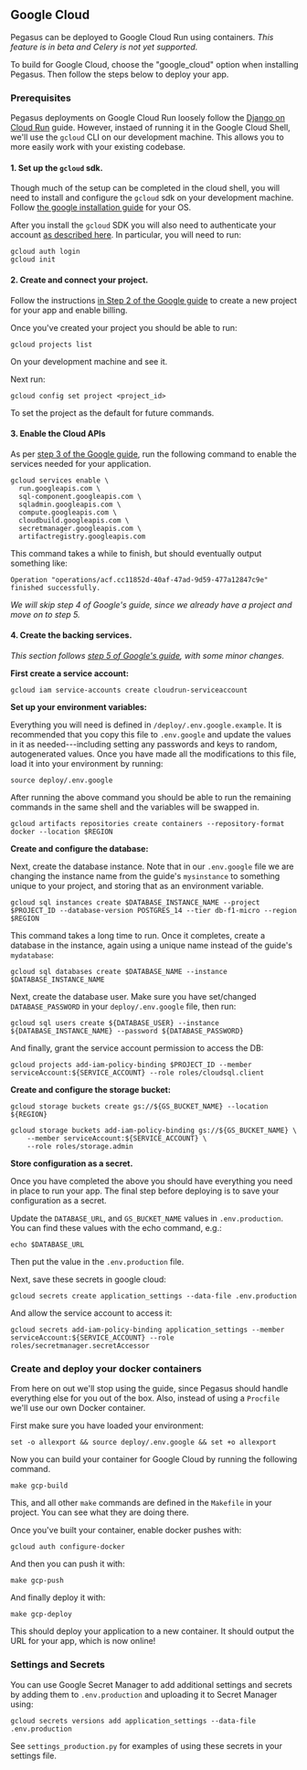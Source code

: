 ## Google Cloud

Pegasus can be deployed to Google Cloud Run using containers.
*This feature is in beta and Celery is not yet supported.*

To build for Google Cloud, choose the "google_cloud" option when installing Pegasus.
Then follow the steps below to deploy your app.

### Prerequisites

Pegasus deployments on Google Cloud Run loosely follow the
[Django on Cloud Run](https://codelabs.developers.google.com/codelabs/cloud-run-django) guide.
However, instaed of running it in the Google Cloud Shell, we'll use the `gcloud` CLI on our development machine.
This allows you to more easily work with your existing codebase.

#### 1. Set up the `gcloud` sdk.

Though much of the setup can be completed in the cloud shell, you will need to install and configure the `gcloud` sdk
on your development machine. Follow [the google installation guide](https://cloud.google.com/sdk/docs/install) for your OS.

After you install the `gcloud` SDK you will also need to authenticate your account [as described here](https://cloud.google.com/docs/authentication/provide-credentials-adc).
In particular, you will need to run:

```
gcloud auth login
gcloud init
```

#### 2. Create and connect your project.

Follow the instructions [in Step 2 of the Google guide](https://codelabs.developers.google.com/codelabs/cloud-run-django#1)
to create a new project for your app and enable billing.

Once you've created your project you should be able to run:

```
gcloud projects list
```

On your development machine and see it.

Next run:

```
gcloud config set project <project_id>
```

To set the project as the default for future commands.

#### 3. Enable the Cloud APIs

As per [step 3 of the Google guide](https://codelabs.developers.google.com/codelabs/cloud-run-django#2), run the following command
to enable the services needed for your application.

```
gcloud services enable \
  run.googleapis.com \
  sql-component.googleapis.com \
  sqladmin.googleapis.com \
  compute.googleapis.com \
  cloudbuild.googleapis.com \
  secretmanager.googleapis.com \
  artifactregistry.googleapis.com
```

This command takes a while to finish, but should eventually output something like:

```
Operation "operations/acf.cc11852d-40af-47ad-9d59-477a12847c9e" finished successfully.
```

*We will skip step 4 of Google's guide, since we already have a project and move on to step 5.* 

#### 4. Create the backing services.

*This section follows [step 5 of Google's guide](https://codelabs.developers.google.com/codelabs/cloud-run-django#4), with some minor changes.*

**First create a service account:**

```
gcloud iam service-accounts create cloudrun-serviceaccount
```

**Set up your environment variables:**

Everything you will need is defined in `/deploy/.env.google.example`.
It is recommended that you copy this file to `.env.google` and update the values in it as needed---including setting
any passwords and keys to random, autogenerated values.
Once you have made all the modifications to this file, load it into your environment by running:

```
source deploy/.env.google
```

After running the above command you should be able to run the remaining commands in the same shell and
the variables will be swapped in.

```
gcloud artifacts repositories create containers --repository-format docker --location $REGION
```

**Create and configure the database:**

Next, create the database instance.
Note that in our `.env.google` file we are changing the instance name from the guide's `mysinstance` to something unique to your project,
and storing that as an environment variable.

```
gcloud sql instances create $DATABASE_INSTANCE_NAME --project $PROJECT_ID --database-version POSTGRES_14 --tier db-f1-micro --region $REGION
```

This command takes a long time to run.
Once it completes, create a database in the instance, again using a unique name instead of the guide's `mydatabase`:

```
gcloud sql databases create $DATABASE_NAME --instance $DATABASE_INSTANCE_NAME
```

Next, create the database user. Make sure you have set/changed `DATABASE_PASSWORD` in your `deploy/.env.google` file,
then run:

```
gcloud sql users create ${DATABASE_USER} --instance ${DATABASE_INSTANCE_NAME} --password ${DATABASE_PASSWORD}
```

And finally, grant the service account permission to access the DB:

```
gcloud projects add-iam-policy-binding $PROJECT_ID --member serviceAccount:${SERVICE_ACCOUNT} --role roles/cloudsql.client
```

**Create and configure the storage bucket:**

```
gcloud storage buckets create gs://${GS_BUCKET_NAME} --location ${REGION}
```

```
gcloud storage buckets add-iam-policy-binding gs://${GS_BUCKET_NAME} \
    --member serviceAccount:${SERVICE_ACCOUNT} \
    --role roles/storage.admin
```

**Store configuration as a secret.**

Once you have completed the above you should have everything you need in place to run your app.
The final step before deploying is to save your configuration as a secret.

Update the `DATABASE_URL`, and `GS_BUCKET_NAME` values in `.env.production`.
You can find these values with the echo command, e.g.:

```
echo $DATABASE_URL
```

Then put the value in the `.env.production` file.

Next, save these secrets in google cloud:

```
gcloud secrets create application_settings --data-file .env.production
```

And allow the service account to access it:
```
gcloud secrets add-iam-policy-binding application_settings --member serviceAccount:${SERVICE_ACCOUNT} --role roles/secretmanager.secretAccessor
```

### Create and deploy your docker containers

From here on out we'll stop using the guide, since Pegasus should handle everything else for you out of the box.
Also, instead of using a `Procfile` we'll use our own Docker container.

First make sure you have loaded your environment:

```
set -o allexport && source deploy/.env.google && set +o allexport
```

Now you can build your container for Google Cloud by running the following command.

```
make gcp-build
```

This, and all other `make` commands are defined in the `Makefile` in your project. You can see what they are doing there.

Once you've built your container, enable docker pushes with:

```
gcloud auth configure-docker
```

And then you can push it with:

```
make gcp-push
```

And finally deploy it with:

```
make gcp-deploy
```

This should deploy your application to a new container. It should output the URL for your app, which is now online!

<!---
### Database migrations

You can run migrations like this.

First crmakefeate the job:

```
gcloud run jobs create migrate \
  --region $REGION \
  --image gcr.io/${PROJECT_ID}/<app_id>-cloudrun \
  --set-cloudsql-instances ${PROJECT_ID}:${REGION}:myinstance \
  --set-secrets APPLICATION_SETTINGS=application_settings:latest \
  --service-account $SERVICE_ACCOUNT \
  --command migrate
```

Then set your default region:

```
gcloud config set run/region $REGION
```

-->

### Settings and Secrets

You can use Google Secret Manager to add additional settings and secrets by adding them
to `.env.production` and uploading it to Secret Manager using:

```
gcloud secrets versions add application_settings --data-file .env.production
``` 

See `settings_production.py` for examples of using these secrets in your settings file.

